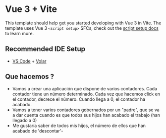 # Vue 3 + Vite

This template should help get you started developing with Vue 3 in Vite. The template uses Vue 3 `<script setup>` SFCs, check out the [script setup docs](https://v3.vuejs.org/api/sfc-script-setup.html#sfc-script-setup) to learn more.

## Recommended IDE Setup

- [VS Code](https://code.visualstudio.com/) + [Volar](https://marketplace.visualstudio.com/items?itemName=Vue.volar)

## Que hacemos ?

- Vamos a crear una aplicación que dispone de varios contadores. Cada contador tiene un número determinado. Cada vez que hacemos click en el contador, decrece el número. Cuando llega a 0, el contador ha acabado.
- Vamos a tener varios contadores gobernados por un "padre", que se va a dar cuenta cuando es que todos sus hijos han acabado el trabajo (han llegado a 0)
- Me gustaría saber de todos mis hijos, el número de ellos que han acabado de 'descontar'-